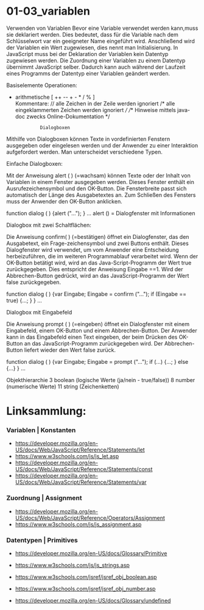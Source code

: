 # 01-03_variablen

Verwenden von Variablen
Bevor eine Variable verwendet werden kann,muss sie deklariert 
werden. Dies bedeutet, dass für die Variable nach dem Schlüsselwort 
var ein geeigneter Name eingeführt wird. Anschließend wird der 
Variablen ein Wert zugewiesen, dies nennt man Initialisierung. 
In JavaScript muss bei der Deklaration der Variablen kein Datentyp 
zugewiesen werden. Die Zuordnung einer Variablen zu einem Datentyp 
übernimmt JavaScript selber. Dadurch kann auch während der Laufzeit
eines Programms der Datentyp einer Variablen geändert werden. 

Basiselemente 
 Operationen:
 - arithmetische [ ++ -- + - * / % ]  
 Kommentare: 
 // alle Zeichen in der Zeile werden ignoriert
 /* alle eingeklammerten Zeichen werden ignoriert */
 /** Hinweise mittels java-doc zwecks Online-Dokumentation */

                Dialogboxen

Mithilfe von Dialogboxen können Texte in 
vordefinierten Fenstern ausgegeben oder eingelesen
werden und der Anwender zu einer Interaktion aufgefordert 
werden. Man unterscheidet verschiedene Typen.  


Einfache Dialogboxen:

Mit der Anweisung alert ( ) (=wachsam) können Texte oder 
der Inhalt von Variablen in einem Fenster ausgegeben werden.
Dieses Fenster enthält ein Ausrufezeichensymbol und den OK-Button.
Die Fensterbreite passt sich automatisch der Länge des Ausgabetextes an.
Zum Schließen des Fensters muss der Anwender den OK-Button anklicken.

function dialog ( ) {alert ("..."); 
                    } ... 
alert () = Dialogfenster mit Informationen


Dialogbox mit zwei Schaltflächen:

Die Anweisung confirm( ) (=bestätigen) öffnet ein Dialogfenster, das
den Ausgabetext, ein Frage-zeichensymbol und zwei Buttons enthält.
Dieses Dialogfenster wird verwendet, um vom Anwender eine Entscheidung
herbeizuführen, die im weiteren Programmablauf verarbeitet wird. Wenn
der OK-Button betätigt wird, wird an das Java-Script-Programm der 
Wert true zurückgegeben. Dies entspricht der Anweisung Eingabe ==1.
Wird der Abbrechen-Button gedrückt, wird an das JavaScript-Programm
der Wert false zurückgegeben.

function dialog  ( ) {var Eingabe; Eingabe = confirm ("..."); 
                     if (Eingabe == true) {...; } 
                     } ...


Dialogbox mit Eingabefeld

Die Anweisung prompt ( ) (=eingeben) öffnet ein Dialogfenster mit einem
Eingabefeld, einem OK-Button und einem Abbrechen-Button. Der Anwender 
kann in das Eingabefeld einen Text eingeben, der beim Drücken des 
OK-Button an das JavaScript-Programm zurückgegeben wird. 
Der Abbrechen-Button liefert wieder den Wert false zurück.

function dialog ( ) {var Eingabe; Eingabe = prompt ("..."); 
                    if (...) {...; } else {...} 
                    } ...

Objekthierarchie 
3  boolean (logische Werte (ja/nein - true/false))
8  number (numerische Werte)
11 string (Zeichenketten)

# Linksammlung:


### Variablen | Konstanten

- https://developer.mozilla.org/en-US/docs/Web/JavaScript/Reference/Statements/let
- https://www.w3schools.com/js/js_let.asp
- https://developer.mozilla.org/en-US/docs/Web/JavaScript/Reference/Statements/const
- https://developer.mozilla.org/en-US/docs/Web/JavaScript/Reference/Statements/var


### Zuordnung | Assignment
- https://developer.mozilla.org/en-US/docs/Web/JavaScript/Reference/Operators/Assignment
- https://www.w3schools.com/js/js_assignment.asp

### Datentypen | Primitives
- https://developer.mozilla.org/en-US/docs/Glossary/Primitive

- https://www.w3schools.com/js/js_strings.asp
- https://www.w3schools.com/jsref/jsref_obj_boolean.asp
- https://www.w3schools.com/jsref/jsref_obj_number.asp
- https://developer.mozilla.org/en-US/docs/Glossary/undefined
